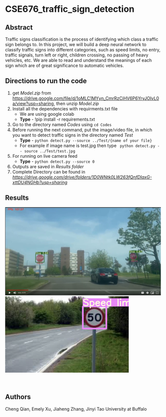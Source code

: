 # CSE676_traffic_sign_detection

## Abstract

Traffic signs classification is the process of identifying which class a traffic sign belongs to. In this project, we will build a deep neural network to classify traffic signs into different categories, such as speed limits, no entry, traffic signals, turn left or right, children crossing, no passing of heavy vehicles, etc. We are able to read and understand the meanings of each sign which are of great significance to automatic vehicles.

## Directions to run the code
1. get *Model.zip* from https://drive.google.com/file/d/1oMLC1MYyn_CmrRzCiHV6P6YryJOIvL0a/view?usp=sharing, then unzip *Model.zip*
2. Install all the dependencies with requirments.txt file
    * We are using google colab
    * **Type** - !pip install -r requirements.txt
2. Go to the directory named *Codes* using `cd Codes`
3. Before running the next command, put the image/video file, in which you want to detect traffic signs  in the directory named *Test*
    * **Type** - `python detect.py --source ../Test/{name of your file}`
    * For example if image name is test.jpg then type ` python detect.py -- source ../Test/test.jpg`
6. For running on live camera feed 
    * **Type** - `python detect.py --source 0`
7. Outputs are saved in *Results folder*
8. Complete Directory can be found in *https://drive.google.com/drive/folders/1D0WNtk0LW263fQnfDIaxG-xttDU4NGHb?usp=sharing*

## Results
![Result](https://github.com/estella2012/CSE676_traffic_sign_detection/blob/main/video%20_sample2.png)
![Result](https://github.com/estella2012/CSE676_traffic_sign_detection/blob/main/Results/road114.png)
<br>
<br>
<br>

## Authors
Cheng Qian, Emely Xu, Jiaheng Zhang, Jinyi Tao
University at Buffalo
